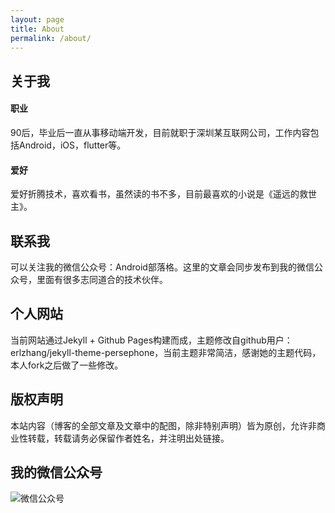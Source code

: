 ```yaml
---
layout: page
title: About
permalink: /about/
---
```


## 关于我

#### 职业
90后，毕业后一直从事移动端开发，目前就职于深圳某互联网公司，工作内容包括Android，iOS，flutter等。

#### 爱好
爱好折腾技术，喜欢看书，虽然读的书不多，目前最喜欢的小说是《遥远的救世主》。

## 联系我
可以关注我的微信公众号：Android部落格。这里的文章会同步发布到我的微信公众号，里面有很多志同道合的技术伙伴。

## 个人网站
当前网站通过Jekyll + Github Pages构建而成，主题修改自github用户：erlzhang/jekyll-theme-persephone，当前主题非常简洁，感谢她的主题代码，本人fork之后做了一些修改。

## 版权声明
本站内容（博客的全部文章及文章中的配图，除非特别声明）皆为原创，允许非商业性转载，转载请务必保留作者姓名，并注明出处链接。

## 我的微信公众号

![微信公众号](https://sm.ms/image/hZn9HNxodfUwrek)